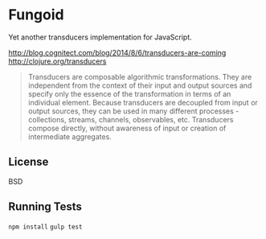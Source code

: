 Fungoid
=======

Yet another transducers implementation for JavaScript.

http://blog.cognitect.com/blog/2014/8/6/transducers-are-coming
http://clojure.org/transducers

> Transducers are composable algorithmic transformations. They are independent from the
> context of their input and output sources and specify only the essence of the transformation
> in terms of an individual element. Because transducers are decoupled from input or output
> sources, they can be used in many different processes - collections, streams, channels,
> observables, etc. Transducers compose directly, without awareness of input or creation
> of intermediate aggregates.

License
-------

BSD


Running Tests
-------------

`npm install`
`gulp test`

